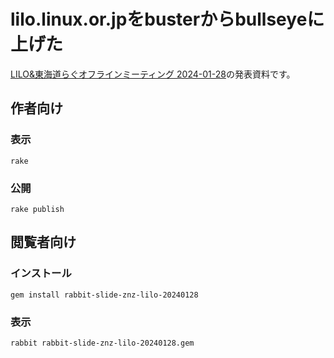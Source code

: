 # lilo.linux.or.jpをbusterからbullseyeに上げた

[LILO&東海道らぐオフラインミーティング 2024-01-28](https://lilo.connpass.com/event/306590/)の発表資料です。

## 作者向け

### 表示

    rake

### 公開

    rake publish

## 閲覧者向け

### インストール

    gem install rabbit-slide-znz-lilo-20240128

### 表示

    rabbit rabbit-slide-znz-lilo-20240128.gem
